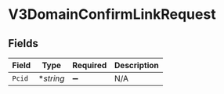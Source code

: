 # V3DomainConfirmLinkRequest


## Fields

| Field              | Type               | Required           | Description        |
| ------------------ | ------------------ | ------------------ | ------------------ |
| `Pcid`             | **string*          | :heavy_minus_sign: | N/A                |